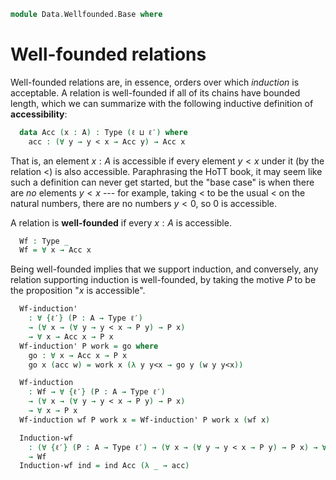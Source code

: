 <!--
```agda
open import 1Lab.Path
open import 1Lab.Type
```
-->

```agda
module Data.Wellfounded.Base where
```

# Well-founded relations

Well-founded relations are, in essence, orders over which _induction_ is
acceptable. A relation is well-founded if all of its chains have bounded
length, which we can summarize with the following inductive definition
of **accessibility**:

<!--
```agda
module _ {ℓ ℓ′} {A : Type ℓ} (_<_ : A → A → Type ℓ′) where
```
-->

```agda
  data Acc (x : A) : Type (ℓ ⊔ ℓ′) where
    acc : (∀ y → y < x → Acc y) → Acc x
```

That is, an element $x : A$ is accessible if every element $y < x$ under
it (by the relation $<$) is also accessible. Paraphrasing the HoTT book,
it may seem like such a definition can never get started, but the "base
case" is when there are _no_ elements $y < x$ --- for example, taking
$<$ to be the usual $<$ on the natural numbers, there are no numbers $y
< 0$, so $0$ is accessible.

A relation is **well-founded** if every $x : A$ is accessible.

```agda
  Wf : Type _
  Wf = ∀ x → Acc x
```

Being well-founded implies that we support induction, and conversely,
any relation supporting induction is well-founded, by taking the motive
$P$ to be the proposition "$x$ is accessible".

```agda
  Wf-induction'
    : ∀ {ℓ′} (P : A → Type ℓ′)
    → (∀ x → (∀ y → y < x → P y) → P x)
    → ∀ x → Acc x → P x
  Wf-induction' P work = go where
    go : ∀ x → Acc x → P x
    go x (acc w) = work x (λ y y<x → go y (w y y<x))

  Wf-induction
    : Wf → ∀ {ℓ′} (P : A → Type ℓ′)
    → (∀ x → (∀ y → y < x → P y) → P x)
    → ∀ x → P x
  Wf-induction wf P work x = Wf-induction' P work x (wf x)

  Induction-wf
    : (∀ {ℓ′} (P : A → Type ℓ′) → (∀ x → (∀ y → y < x → P y) → P x) → ∀ x → P x)
    → Wf
  Induction-wf ind = ind Acc (λ _ → acc)
```
